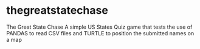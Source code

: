# thegreatstatechase
The Great State Chase
A simple US States Quiz game that tests the use of PANDAS to read CSV files and TURTLE to position the submitted names on a map
